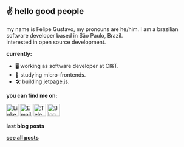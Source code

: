 ## ✌️ hello good people

my name is Felipe Gustavo, my pronouns are he/him. I am a brazilian software developer based in São Paulo, Brazil.  
interested in open source development.

**currently:**
- 🖥 working as software developer at CI&T.
- 📔 studying micro-frontends.
- 🛠 building [jetpage.js](https://github.com/felipegs07/jetpage.js).

**you can find me on:**

<a href="https://www.linkedin.com/in/felipegustavos/"><img src="https://image.flaticon.com/icons/png/512/1383/1383262.png" height="32px" title="Linkedin"></img></a>
<a href="mailto:felipegdas07@gmail.com"><img src="https://image.flaticon.com/icons/png/512/2875/premium/2875394.png" height="32px" title="Email"></img></a>
<a href="https://t.me/felipegs"><img src="https://image.flaticon.com/icons/png/512/408/408737.png" height="32px" title="Telegram"></img></a>
<a href="https://felipegs.com/"><img src="https://image.flaticon.com/icons/png/512/2593/premium/2593549.png" height="32px" title="Blog"></img></a>

**last blog posts**
<!-- BLOG:START -->
<!-- BLOG:END -->

[**see all posts**](https://felipegs.com/)
